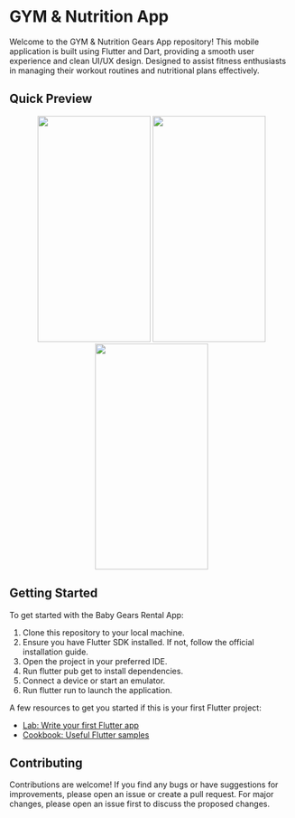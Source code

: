 # GYM & Nutrition App

Welcome to the GYM & Nutrition Gears App repository! This mobile application is built using Flutter and Dart, providing a smooth user experience and clean UI/UX design. Designed to assist fitness enthusiasts in managing their workout routines and nutritional plans effectively. 


## Quick Preview

<p align="center">
  <img src="https://github.com/youssifsamir/GYM-App/assets/113045942/b81ee0ad-a698-4a52-b259-8014c6e32b52" width="200" height="400" />
  <img src="https://github.com/youssifsamir/GYM-App/assets/113045942/6fdc8f4a-4822-4480-bad3-bb6372af0855" width="200" height="400" />
  <img src="https://github.com/youssifsamir/GYM-App/assets/113045942/ca52e77d-883d-42be-abb8-973737734c72" width="200" height="400" />
</p>




## Getting Started

To get started with the Baby Gears Rental App:

  1. Clone this repository to your local machine.
  2. Ensure you have Flutter SDK installed. If not, follow the official installation guide.
  3. Open the project in your preferred IDE.
  4. Run flutter pub get to install dependencies.
  5. Connect a device or start an emulator.
  6. Run flutter run to launch the application.

A few resources to get you started if this is your first Flutter project:

- [Lab: Write your first Flutter app](https://docs.flutter.dev/get-started/codelab)
- [Cookbook: Useful Flutter samples](https://docs.flutter.dev/cookbook)


## Contributing

Contributions are welcome! If you find any bugs or have suggestions for improvements, please open an issue or create a pull request. For major changes, please open an issue first to discuss the proposed changes.

